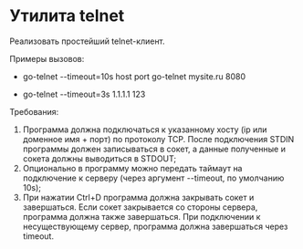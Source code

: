 # Утилита telnet

Реализовать простейший telnet-клиент.

Примеры вызовов:

- go-telnet --timeout=10s host port go-telnet mysite.ru 8080 

- go-telnet --timeout=3s 1.1.1.1 123

Требования:
1. Программа должна подключаться к указанному хосту (ip или доменное имя + порт) по протоколу TCP. После подключения STDIN программы должен записываться в сокет, а данные полученные и сокета должны выводиться в STDOUT;
2. Опционально в программу можно передать таймаут на подключение к серверу (через аргумент --timeout, по умолчанию 10s);
3. При нажатии Ctrl+D программа должна закрывать сокет и завершаться. Если сокет закрывается со стороны сервера, программа должна также завершаться. При подключении к несуществующему сервер, программа должна завершаться через timeout.
